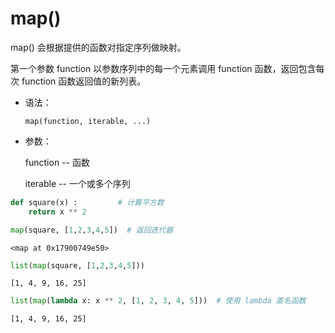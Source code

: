 # map()

map() 会根据提供的函数对指定序列做映射。

第一个参数 function 以参数序列中的每一个元素调用 function 函数，返回包含每次 function 函数返回值的新列表。

- 语法：

    `map(function, iterable, ...)`
    
- 参数：

    function -- 函数

    iterable -- 一个或多个序列


```python
def square(x) :         # 计算平方数
    return x ** 2
```


```python
map(square, [1,2,3,4,5])  # 返回迭代器
```




    <map at 0x17900749e50>




```python
list(map(square, [1,2,3,4,5]))
```




    [1, 4, 9, 16, 25]




```python
list(map(lambda x: x ** 2, [1, 2, 3, 4, 5]))  # 使用 lambda 匿名函数
```




    [1, 4, 9, 16, 25]


